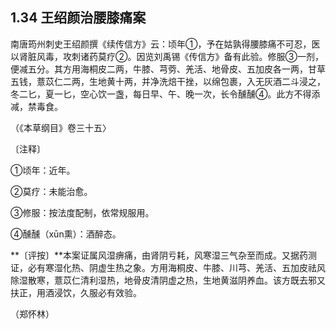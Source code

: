 ## 1.34 王绍颜治腰膝痛案

南唐筠州刺史王绍颜撰《续传信方》云：顷年①，予在姑孰得腰膝痛不可忍，医以肾脏风毒，攻刺诸药莫疗②。因览刘禹锡《传信方》备有此验。修服③一剂，便减五分。其方用海桐皮二两，牛膝、芎䓖、羌活、地骨皮、五加皮各一两，甘草五钱，薏苡仁二两，生地黄十两，并净洗焙干挫，以绵包裹，入无灰酒二斗浸之，冬二匕，夏一匕，空心饮一盏，每日早、午、晚一次，长令醺醺④。此方不得添减，禁毒食。

（《本草纲目》卷三十五〉

〔注释〕

①顷年：近年。

②莫疗：未能治愈。

③修服：按法度配制，依常规服用。

④醺醺（xūn熏）：酒醉态。

**〔评按〕**本案证属风湿痹痛，由肾阴亏耗，风寒湿三气杂至而成。又据药测证，必有寒湿化热、阴虚生热之象。方用海桐皮、牛膝、川芎、羌活、五加皮祛风除湿散寒，薏苡仁清利湿热，地骨皮清阴虚之热，生地黄滋阴养血。该方既去邪又扶正，用酒浸饮，久服必有效验。

（郑怀林）